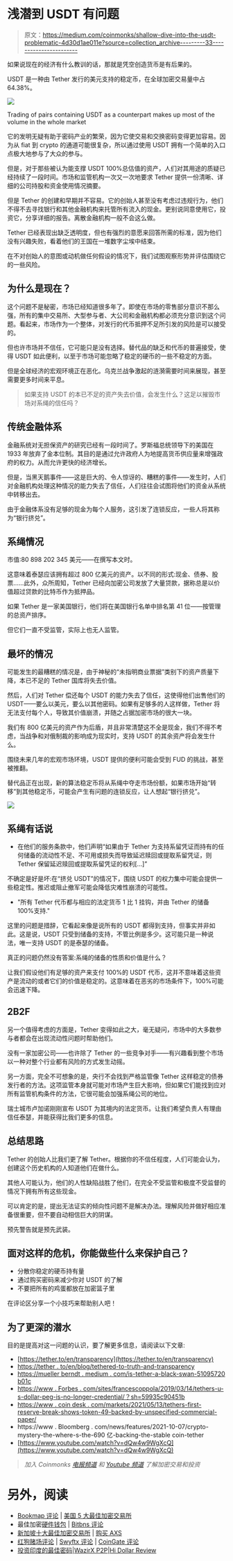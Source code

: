 # 浅潜到 USDT 有问题

> 原文：<https://medium.com/coinmonks/shallow-dive-into-the-usdt-problematic-4d30d1ae011e?source=collection_archive---------33----------------------->

如果说现在的经济有什么教训的话，那就是凭空创造货币是有后果的。

USDT 是一种由 Tether 发行的美元支持的稳定币，在全球加密交易量中占 64.38%。

![](img/cd2a5806bc4a2be657342018ccb1b0fa.png)

Trading of pairs containing USDT as a counterpart makes up most of the volume in the whole market

它的发明无疑有助于密码产业的繁荣，因为它使交易和交换密码变得更加容易。因为从 fiat 到 crypto 的通道可能很复杂，所以通过使用 USDT 拥有一个简单的入口点极大地参与了大众的参与。

但是，对于那些被认为能支撑 USDT 100%总估值的资产，人们对其用途的质疑已经持续了一段时间。市场和监管机构一次又一次地要求 Tether 提供一份清晰、详细的公司持股和资金使用情况摘要。

但是 Tether 的创建和早期并不容易。它的创始人甚至没有考虑过违规行为，他们不得不去寻找银行和其他金融机构来托管所有流入的现金。更别说同意使用它，投资它，分享详细的报告。离散金融机构一般不会这么做。

Tether 已经表现出缺乏透明度，但也有强烈的意愿来回答所需的标准，因为他们没有兴趣失败，看着他们的王国在一堆数字尘埃中结束。

在不对创始人的意图或动机做任何假设的情况下，我们试图观察形势并评估围绕它的一些风险。

## **为什么是现在？**

这个问题不是秘密，市场已经知道很多年了。即使在市场的零售部分意识不那么强，所有的集中交易所、大型参与者、大公司和金融机构都必须充分意识到这个问题。看起来，市场作为一个整体，对发行的代币抵押不足所引发的风险是可以接受的。

但也许市场并不信任，它可能只是没有选择。替代品的缺乏和代币的普遍接受，使得 USDT 如此便利，以至于市场可能忽略了稳定的硬币的一些不稳定的方面。

但是全球经济的宏观环境正在恶化。乌克兰战争激起的涟漪需要时间来展现，甚至需要更多时间来平息。

> 如果支持 USDT 的本已不足的资产失去价值，会发生什么？这足以摧毁市场对系绳的信任吗？

## **传统金融体系**

金融系统对无担保资产的研究已经有一段时间了。罗斯福总统领导下的美国在 1933 年放弃了金本位制。其目的是通过允许政府人为地提高货币供应量来增强政府的权力。从而允许更快的经济增长。

但是，当黑天鹅事件——这是巨大的、令人惊讶的、糟糕的事件——发生时，人们对金融机构处理这种情况的能力失去了信任，人们往往会试图将他们的资金从系统中转移出去。

由于金融体系没有足够的现金为每个人服务，这引发了连锁反应，一些人将其称为“银行挤兑”。

## **系绳情况**

市值:80 898 202 345 美元——在撰写本文时。

这意味着泰瑟应该拥有超过 800 亿美元的资产。以不同的形式:现金、债券、股票……此外，众所周知，Tether 已经向加密公司发放了大量贷款，据称总是以价值超过贷款的比特币作为抵押品。

如果 Tether 是一家美国银行，他们将在美国银行名单中排名第 41 位——按管理的总资产排序。

但它们一直不受监管，实际上也无人监管。

## **最坏的情况**

可能发生的最糟糕的情况是，由于神秘的“未指明商业票据”类别下的资产质量下降，本已不足的 Tether 国库将失去价值。

然后，人们对 Tether 偿还每个 USDT 的能力失去了信任，这使得他们出售他们的 USDT——要么以美元，要么以其他密码。如果有足够多的人这样做，Tether 将无法支付每个人，导致其价值崩溃，并随之占据加密市场的很大一块。

我们有 800 亿美元的资产作为后盾，并且非常清楚这不全是现金，我们不得不考虑，当战争和对俄制裁的影响成为现实时，支持 USDT 的其余资产将会发生什么。

围绕未来几年的宏观市场环境，USDT 提供的便利可能会受到 FUD 的挑战，甚至被推翻。

替代品正在出现，新的算法稳定币将从系绳中夺走市场份额，如果市场开始“转移”到其他稳定币，可能会产生有问题的连锁反应，让人想起“银行挤兑”。

![](img/486f6a2072a629f5063ce08e124dad33.png)

## **系绳有话说**

*   在他们的服务条款中，他们声明“如果由于 Tether 为支持系留凭证而持有的任何储备的流动性不足、不可用或损失而导致延迟赎回或提取系留凭证，则 Tether 保留延迟赎回或提取系留凭证的权利[…]”

不确定是好是坏:在“挤兑 USDT”的情况下，围绕 USDT 的权力集中可能会提供一些稳定性。推迟或阻止撤军可能会降低灾难性崩溃的可能性。

*   "所有 Tether 代币都与相应的法定货币 1 比 1 挂钩，并由 Tether 的储备 100%支持."

这里的问题是措辞，它看起来像是说所有的 USDT 都得到支持，但事实并非如此。这是说，USDT 只受到储备的支持，不管比例是多少。这可能只是一种说法，唯一支持 USDT 的是泰瑟的储备。

真正的问题仍然没有答案:系绳的储备的性质和价值是什么？

让我们假设他们有足够的资产来支付 100%的 USDT 代币，这并不意味着这些资产是流动的或者它们的价值是稳定的。这意味着在恶劣的市场条件下，100%可能会迅速下降。

## **2B2F**

另一个值得考虑的方面是，Tether 变得如此之大，毫无疑问，市场中的大多数参与者都会在出现流动性问题时帮助他们。

没有一家加密公司——也许除了 Tether 的一些竞争对手——有兴趣看到整个市场以一种对整个行业都有风险的方式发生动摇。

另一方面，完全不可想象的是，央行不会找到严格监管像 Tether 这样稳定的债券发行者的方法。这项监管本身就可能对市场产生巨大影响，但如果它们能找到应对所有监管机构条件的方法，它很可能会加强系绳公司的地位。

瑞士城市卢加诺刚刚宣布 USDT 为其境内的法定货币。让我们希望负责人有理由信任泰瑟，并能获得比我们更多的信息。

## **总结思路**

Tether 的创始人比我们更了解 Tether。根据你的不信任程度，人们可能会认为，创建这个历史机构的人知道他们在做什么。

其他人可能认为，他们的人性缺陷战胜了他们，在完全不受监管和极度不受监督的情况下拥有所有这些现金。

可以肯定的是，提出无法证实的倾向性问题不是解决办法。理解风险并做好相应准备很重要，但不要自动相信巨大的阴谋。

预先警告就是预先武装。

## **面对这样的危机，你能做些什么来保护自己？**

*   分散你稳定的硬币持有量
*   通过购买密码来减少你对 USDT 的了解
*   不要把所有的鸡蛋都放在加密篮子里

在评论区分享一个小技巧来帮助别人吧！

## **为了更深的潜水**

目的是提高对这一问题的认识，要了解更多信息，请阅读以下文章:

*   [https://tether.to/en/transparency](https://tether.to/en/transparency)
*   [https://tether . to/en/blog/tethered-to-truth-and-transparency](https://tether.to/en/blog/tethered-to-truth-and-transparency)
*   [https://mueller berndt . medium . com/is-tether-a-black-swan-51095720 b01c](https://muellerberndt.medium.com/is-tether-a-black-swan-51095720b01c)
*   [https://www . Forbes . com/sites/francescoppola/2019/03/14/tethers-u-s-dollar-peg-is-no-longer-credential/？sh=59935c90451b](https://www.forbes.com/sites/francescoppola/2019/03/14/tethers-u-s-dollar-peg-is-no-longer-credible/?sh=59935c90451b)
*   [https://www . coin desk . com/markets/2021/05/13/tethers-first-reserve-break-shows-token-49-backed-by-unspecified-commercial-paper/](https://www.coindesk.com/markets/2021/05/13/tethers-first-reserve-breakdown-shows-token-49-backed-by-unspecified-commercial-paper/)
*   https://www . Bloomberg . com/news/features/2021-10-07/crypto-mystery-the-where-s-the-690 亿-backing-the-stable coin-tether
*   [https://www.youtube.com/watch?v=dQw4w9WgXcQ](https://www.youtube.com/watch?v=dQw4w9WgXcQ)

> *加入 Coinmonks* [*电报频道*](https://t.me/coincodecap) *和* [*Youtube 频道*](https://www.youtube.com/c/coinmonks/videos) *了解加密交易和投资*

# 另外，阅读

*   [Bookmap 评论](https://coincodecap.com/bookmap-review-2021-best-trading-software) | [美国 5 大最佳加密交易所](https://coincodecap.com/crypto-exchange-usa)
*   最佳加密[硬件钱包](/coinmonks/hardware-wallets-dfa1211730c6) | [Bitbns 评论](/coinmonks/bitbns-review-38256a07e161)
*   [新加坡十大最佳加密交易所](https://coincodecap.com/crypto-exchange-in-singapore) | [购买 AXS](https://coincodecap.com/buy-axs-token)
*   [红狗赌场评论](https://coincodecap.com/red-dog-casino-review) | [Swyftx 评论](https://coincodecap.com/swyftx-review) | [CoinGate 评论](https://coincodecap.com/coingate-review)
*   [投资印度的最佳密码](https://coincodecap.com/best-crypto-to-invest-in-india-in-2021)|[WazirX P2P](https://coincodecap.com/wazirx-p2p)|[Hi Dollar Review](https://coincodecap.com/hi-dollar-review)